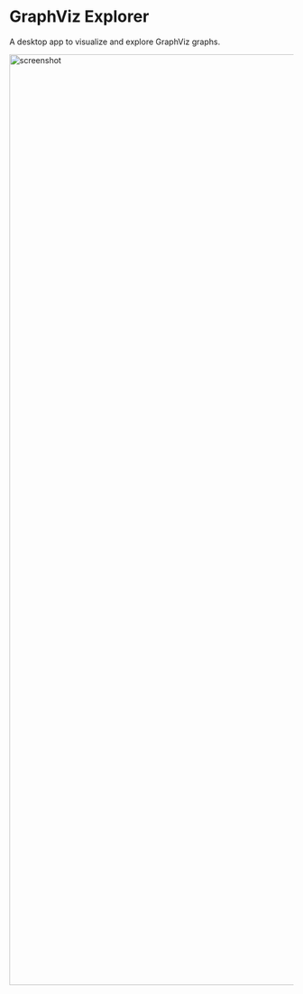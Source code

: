 # GraphViz Explorer
A desktop app to visualize and explore GraphViz graphs.

<img width="1648" alt="screenshot" src="https://user-images.githubusercontent.com/1878108/209918612-d0c960a5-ee61-4fbb-b818-eeb3d14e2863.png">
